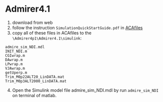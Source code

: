 # Admirer4.1
1. download from web
2. follow the instruction `SimulationQuickStartGuide.pdf` in [ACAfiles](git@github.com:mengchaoheng/aircraft-control-allocation.git)
3. copy all of these files in ACAfiles to the `\Admirer4p1\Admirer4.1\simulink`: 
```Console
admire_sim_NDI.mdl 
INIT_NDI.m
CGIwrap.m 
DAwrap.m 
LPwrap.m 
VJAwrap.m 
getUperp.m
Trim_M0p22ALT20_LinDATA.mat 
Trim_M0p3ALT2000_LinDATA.mat 
```
4. Open the Simulink model file admire_sim_NDI.mdl by run `admire_sim_NDI` on terminal of matlab.